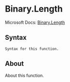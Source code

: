 ---
---

# Binary.Length

Microsoft Docs: [Binary.Length](https://docs.microsoft.com/en-us/powerquery-m/binary-length)

## Syntax

```
Syntax for this function.
```

## About

About this function.

